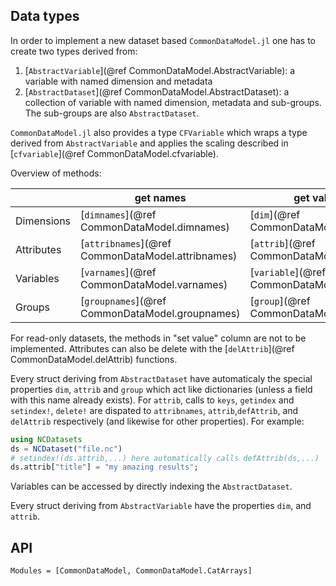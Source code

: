 
## Data types

In order to implement a new dataset based `CommonDataModel.jl`
one has to create two types derived from:

1. [`AbstractVariable`](@ref CommonDataModel.AbstractVariable): a variable with named dimension and metadata
2. [`AbstractDataset`](@ref CommonDataModel.AbstractDataset): a collection of variable with named dimension, metadata and sub-groups. The sub-groups are also `AbstractDataset`.


`CommonDataModel.jl` also provides a type `CFVariable` which wraps a type derived from `AbstractVariable` and applies the scaling described in
[`cfvariable`](@ref CommonDataModel.cfvariable).

Overview of methods:

|            | get names                                     | get values                              | set value                        | property |
|------------|-----------------------------------------------|-----------------------------------------|-------------------------------------------|--------|
| Dimensions | [`dimnames`](@ref CommonDataModel.dimnames)       | [`dim`](@ref CommonDataModel.dim)           | [`defDim`](@ref CommonDataModel.defDim)       | `dim`    |
| Attributes | [`attribnames`](@ref CommonDataModel.attribnames) | [`attrib`](@ref CommonDataModel.attrib)     | [`defAttrib`](@ref CommonDataModel.defAttrib) | `attrib` |
| Variables  | [`varnames`](@ref CommonDataModel.varnames)    | [`variable`](@ref CommonDataModel.variable) | [`defVar`](@ref CommonDataModel.defVar)       | -      |
| Groups     | [`groupnames`](@ref CommonDataModel.groupnames)   | [`group`](@ref CommonDataModel.group)       | [`defGroup`](@ref CommonDataModel.defGroup)   | `group`  |

For read-only datasets, the methods in "set value" column are not to be implemented.
Attributes can also be delete with the [`delAttrib`](@ref CommonDataModel.delAttrib) functions.

Every struct deriving from `AbstractDataset` have automaticaly the special properties `dim`, `attrib` and `group` which act like dictionaries (unless a field with this name already exists).
For `attrib`, calls to `keys`, `getindex` and `setindex!`, `delete!` are dispated to `attribnames`, `attrib`,`defAttrib`, and `delAttrib` respectively (and likewise for other properties). For example:

``` julia
using NCDatasets
ds = NCDataset("file.nc")
# setindex!(ds.attrib,...) here automatically calls defAttrib(ds,...)
ds.attrib["title"] = "my amazing results";
```
Variables can be accessed by directly indexing the `AbstractDataset`.

Every struct deriving from `AbstractVariable` have the properties `dim`, and `attrib`.


## API

```@autodocs
Modules = [CommonDataModel, CommonDataModel.CatArrays]
```
